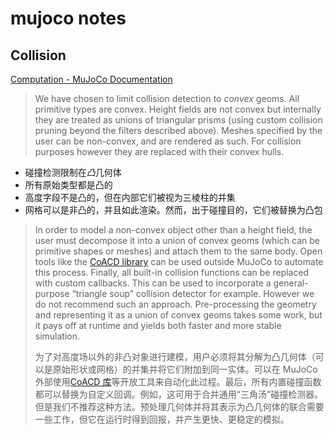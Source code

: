 # mujoco notes

## Collision

[Computation - MuJoCo Documentation](https://mujoco.readthedocs.io/en/stable/computation/index.html#collision)

> We have chosen to limit collision detection to *convex* geoms. All primitive types are convex. Height fields are not convex but internally they are treated as unions of triangular prisms (using custom collision pruning beyond the filters described above). Meshes specified by the user can be non-convex, and are rendered as such. For collision purposes however they are replaced with their convex hulls.

- 碰撞检测限制在*凸*几何体
- 所有原始类型都是凸的
- 高度字段不是凸的，但在内部它们被视为三棱柱的并集
- 网格可以是非凸的，并且如此渲染。然而，出于碰撞目的，它们被替换为凸包

> In order to model a non-convex object other than a height field, the user must decompose it into a union of convex geoms (which can be primitive shapes or meshes) and attach them to the same body. Open tools like the [CoACD library](https://github.com/SarahWeiii/CoACD) can be used outside MuJoCo to automate this process. Finally, all built-in collision functions can be replaced with custom callbacks. This can be used to incorporate a general-purpose “triangle soup” collision detector for example. However we do not recommend such an approach. Pre-processing the geometry and representing it as a union of convex geoms takes some work, but it pays off at runtime and yields both faster and more stable simulation.
>
> 为了对高度场以外的非凸对象进行建模，用户必须将其分解为凸几何体（可以是原始形状或网格）的并集并将它们附加到同一实体。可以在 MuJoCo 外部使用[CoACD 库](https://github.com/SarahWeiii/CoACD)等开放工具来自动化此过程。最后，所有内置碰撞函数都可以替换为自定义回调。例如，这可用于合并通用“三角汤”碰撞检测器。但是我们不推荐这种方法。预处理几何体并将其表示为凸几何体的联合需要一些工作，但它在运行时得到回报，并产生更快、更稳定的模拟。

